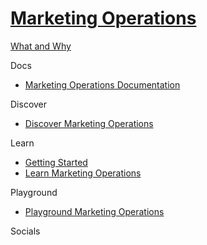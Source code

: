 # [Marketing Operations]()

[What and Why]()

Docs

 - [Marketing Operations Documentation](https://doc.sitecore.com/en/developers/101/sitecore-experience-platform/marketing-operations.html)

Discover

 - [Discover Marketing Operations]()

Learn

 - [Getting Started]()
 - [Learn Marketing Operations]()

Playground

 - [Playground Marketing Operations]()

Socials
